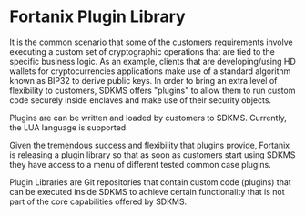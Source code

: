 # Fortanix Plugin Library
It is the common scenario that some of the customers requirements involve executing a custom set of cryptographic operations that are tied to the specific business logic. As an example, clients that are developing/using HD wallets for cryptocurrencies applications make use of a standard algorithm known as BIP32 to derive public keys. In order to bring an extra level of flexibility to customers, SDKMS offers "plugins" to allow them  to run custom code securely inside enclaves and make use of their security objects.

Plugins are can be written and loaded by customers to SDKMS. Currently, the LUA language is supported.

Given the tremendous success and flexibility that plugins provide, Fortanix is releasing a plugin library so that as soon as customers start using SDKMS they have access to a menu of different tested common case plugins.

Plugin Libraries are Git repositories that contain custom code (plugins) that can be executed inside SDKMS to achieve certain functionality that is not part of the core capabilities offered by SDKMS.
